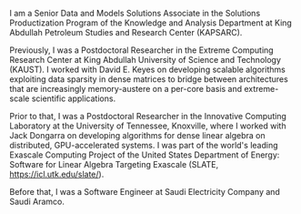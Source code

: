 I am a Senior Data and Models Solutions Associate in the Solutions Productization
Program of the Knowledge and Analysis Department at King Abdullah Petroleum Studies
and Research Center (KAPSARC).

Previously, I was a Postdoctoral Researcher in the Extreme Computing Research Center
at King Abdullah University of Science and Technology (KAUST). I worked with David E.
Keyes on developing scalable algorithms exploiting data sparsity in dense matrices to
bridge between architectures that are increasingly memory-austere on a per-core basis
and extreme-scale scientific applications.

Prior to that, I was a Postdoctoral Researcher in the Innovative Computing Laboratory
at the University of Tennessee, Knoxville, where I worked with Jack Dongarra on
developing algorithms for dense linear algebra on distributed, GPU-accelerated systems.
I was part of the world's leading Exascale Computing Project of the United States
Department of Energy: Software for Linear Algebra Targeting Exascale
(SLATE, https://icl.utk.edu/slate/).

Before that, I was a Software Engineer at Saudi Electricity Company and Saudi Aramco.
